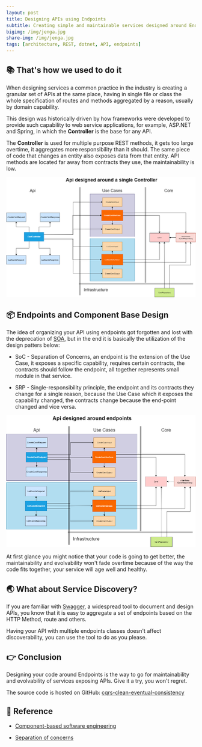 ```yaml
---
layout: post
title: Designing APIs using Endpoints
subtitle: Creating simple and maintainable services designed around Endpoints as Components
bigimg: /img/jenga.jpg
share-img: /img/jenga.jpg
tags: [architecture, REST, dotnet, API, endpoints]
---
```


## 📚 That's how we used to do it

When designing services a common practice in the industry is creating a granular set of APIs at the same place, having in single file or class the whole specification of routes and methods aggregated by a reason, usually by domain capability. 

This design was historically driven by how frameworks were developed to provide such capability to web service applications, for example, ASP.NET and Spring, in which the **Controller** is the base for any API.

The **Controller** is used for multiple purpose REST methods, it gets too large overtime, it aggregates more responsibility than it should. The same piece of code that changes an entity also exposes data from that entity. API methods are located far away from contracts they use, the maintainability is low.

![Designing Around Single Controller Class](/img/end-points-single-controller.png)

## 📦 Endpoints and Component Base Design

The idea of organizing your API using endpoints got forgotten and lost with the deprecation of [SOA]([https://link](https://en.wikipedia.org/wiki/Service-oriented_architecture)), but in the end it is basically the utilization of the design patters below:

* SoC - Separation of Concerns, an endpoint is the extension of the Use Case, it exposes a specific capability, requires certain contracts, the contracts should follow the endpoint, all together represents small module in that service.

* SRP - Single-responsibility principle, the endpoint and its contracts they change for a single reason, because the Use Case which it exposes the capability changed, the contracts change because the end-point changed and vice versa.

![Designing Around Multiple Endpoints](/img/end-points-multiples.png)

At first glance you might notice that your code is going to get better, the maintainability and evolvability won't fade overtime because of the way the code fits together, your service will age well and healthy. 

## 🌏 What about Service Discovery?

If you are familiar with [Swagger]([https://link](https://swagger.io/)), a widespread tool to document and design APIs, you know that it is easy to aggregate a set of endpoints based on the HTTP Method, route and others.

Having your API with multiple endpoints classes doesn't affect discoverability, you can use the tool to do as you please.

## 👉 Conclusion

Designing your code around Endpoints is the way to go for maintainability and evolvability of services exposing APIs. Give it a try, you won't regret.

The source code is hosted on GitHub: [cqrs-clean-eventual-consistency](https://github.com/fals/cqrs-clean-eventual-consistency)

## 📖 Reference 

* <a href="https://en.wikipedia.org/wiki/Component-based_software_engineering" target="_blank">Component-based software engineering</a>

* <a href="https://en.wikipedia.org/wiki/Separation_of_concerns" target="_blank">Separation of concerns
</a>
